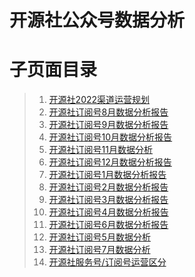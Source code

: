 # 开源社公众号数据分析

# 子页面目录

> 1.  [开源社2022渠道运营规划][1]
> 2.  [开源社订阅号8月数据分析报告][2]
> 3.  [开源社订阅号9月数据分析报告][3]
> 4.  [开源社订阅号10月数据分析报告][4]
> 5.  [开源社订阅号11月数据分析][5]
> 6.  [开源社订阅号12月数据分析报告][6]
> 7.  [开源社订阅号1月数据分析报告][7]
> 8.  [开源社订阅号2月数据分析报告][8]
> 9.  [开源社订阅号3月数据分析报告][9]
> 10. [开源社订阅号4月数据分析报告][10]
> 11. [开源社订阅号6月数据分析报告][11]
> 12. [开源社订阅号5月数据分析][12]
> 13. [开源社订阅号7月数据分析][13]
> 14. [开源社服务号/订阅号运营区分][14]

[1]: https://kaiyuanshe.feishu.cn/wiki/B0XWwgrYeiHjbKkIpUfcezbNnPe
[2]: https://kaiyuanshe.feishu.cn/wiki/wikcnsBYSrEv3dqoeGXowtEWpBb
[3]: https://kaiyuanshe.feishu.cn/wiki/wikcngodw4NE4SetyNm4LYv4Jke
[4]: https://kaiyuanshe.feishu.cn/wiki/wikcnvcAEYwx0raT7R46ykzAjfc
[5]: https://kaiyuanshe.feishu.cn/wiki/wikcnE7Ps7ouOtXf39IdrpbRrxf
[6]: https://kaiyuanshe.feishu.cn/wiki/wikcnugO2LSdk4qp9FrYAPko6kh
[7]: https://kaiyuanshe.feishu.cn/wiki/wikcn3R0bI5n3dmAO4pQWvXMhpg
[8]: https://kaiyuanshe.feishu.cn/wiki/wikcnQaOAhFlmoPWcgD70V5gGbd
[9]: https://kaiyuanshe.feishu.cn/wiki/wikcnVeXM9hjpGRtaMCkpRdsyRb
[10]: https://kaiyuanshe.feishu.cn/wiki/DROuwSR6hi4oWrkwqlsc1hWKnTh
[11]: https://kaiyuanshe.feishu.cn/wiki/FddZw9QwqiKnuakf9O3c1nNSnTM
[12]: https://kaiyuanshe.feishu.cn/wiki/BqZmwdsq5iLpjIkT9Z3c7cN5ntb
[13]: https://kaiyuanshe.feishu.cn/wiki/NN5Wwu8TEiP4eRkTZCwcH4Vjnce
[14]: https://kaiyuanshe.feishu.cn/wiki/KSWIwLbGniVPa0kJIYEcHY9nnUc
